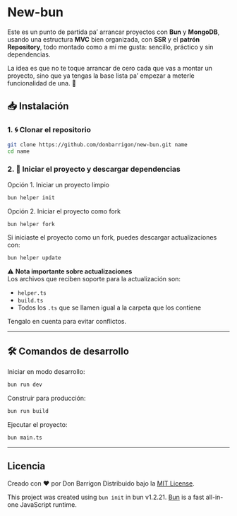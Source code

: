 # New-bun

Este es un punto de partida pa’ arrancar proyectos con **Bun** y **MongoDB**, usando una estructura **MVC** bien organizada, con **SSR** y el **patrón Repository**, todo montado como a mí me gusta: sencillo, práctico y sin dependencias.

La idea es que no te toque arrancar de cero cada que vas a montar un proyecto, sino que ya tengas la base lista pa’ empezar a meterle funcionalidad de una. 🚀

## 📥 Instalación

### 1. 🌀 Clonar el repositorio

```bash
git clone https://github.com/donbarrigon/new-bun.git name
cd name
```

### 2. 🚀 Iniciar el proyecto y descargar dependencias

Opción 1. Iniciar un proyecto limpio

```bash
bun helper init
```

Opción 2. Iniciar el proyecto como fork

```bash
bun helper fork
```

Si iniciaste el proyecto como un fork, puedes descargar actualizaciones con:

```bash
bun helper update
```

⚠️ **Nota importante sobre actualizaciones**  
Los archivos que reciben soporte para la actualización son:

- `helper.ts`
- `build.ts`
- Todos los `.ts` que se llamen igual a la carpeta que los contiene

Tengalo en cuenta para evitar conflictos.

---

## 🛠️ Comandos de desarrollo

Iniciar en modo desarrollo:

```bash
bun run dev
```

Construir para producción:

```bash
bun run build
```

Ejecutar el proyecto:

```bash
bun main.ts
```

---

## Licencia

Creado con ❤️ por Don Barrigon
Distribuido bajo la [MIT License](./LICENSE).

This project was created using `bun init` in bun v1.2.21. [Bun](https://bun.com) is a fast all-in-one JavaScript runtime.
